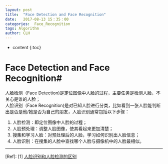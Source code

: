 ```yaml
---
layout: post
title:  "Face Detection and Face Recognition"
date:   2017-08-13 15：35：00
categories:  Face_Recognition
tags: Algorithm
author: CLH
---
```


* content
{:toc}

# Face Detection and Face Recognition#
人脸检测（Face Detection)是定位图像中人脸的过程，主要任务是检测人脸，不关心是谁的人脸；     
人脸识别（Face Recognition)是对已知人脸进行分类，比如看到一张人脸能判断出是否是他/她是否为自己的朋友，人脸识别通常包括以下步骤：   
1. 人脸检测：即定位图像中人脸的过程；  
2. 人脸预处理：调整人脸图像，使其看起来更加清楚；    
3. 搜集和学习人脸：对预处理后的人脸，学习如何识别出人脸信息；   
4. 人脸识别：在搜集的人脸中查找哪个人脸与摄像机中的人脸最相似。      








----------
[Ref]:
[1] [人脸识别和人脸检测的区别](http://blog.csdn.net/fengxianghui01/article/details/71083684)
